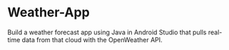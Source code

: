 # Weather-App
Build a weather forecast app using Java in Android Studio that pulls real-time data from that
cloud with the OpenWeather API.
